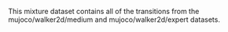 This mixture dataset contains all of the transitions from the mujoco/walker2d/medium and mujoco/walker2d/expert datasets.

